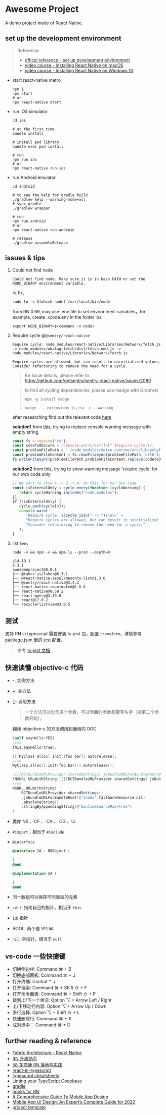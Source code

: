 # Awesome Project

A demo project made of React Native.

## set up the development environment

> Reference:
>- [offical reference - set up development environment](https://reactnative.dev/docs/environment-setup)
>- [video course - Installing React Native on macOS](https://academy.infinite.red/p/installing-react-native-tutorial-on-macos)
>- [video course - Installing React Native on Windows 10](https://academy.infinite.red/p/installing-react-native-tutorial-on-windows-10)

- start react-native metro

   ```shell
   npm i
   npm start
   # or
   npx react-native start
   ```

- run iOS simulator

   ```shell
   cd ios
   
   # at the first time
   bundle install
   
   # install pod library
   bundle exec pod install
   
   # run
   npm run ios
   # or
   npx react-native run-ios
   ```

- run Android emulator

   ```shell
   cd android

   # to see the help for gradle build
   ./gradlew help --warning-mode=all
   # sync gradle
   ./gradlew wrapper

   # run
   npm run android
   # or
   npx react-native run-android

   # release
   ./gradlew assembleRelease
   ```

## issues & tips

1. Could not find node

   ```
   Could not find node. Make sure it is in bash PATH or set the    NODE_BINARY environment variable.
   ```

   to fix,

   ```
   sudo ln -s $(which node) /usr/local/bin/node
   ```
   
   from RN 0.69, may use .env file to set environment variables，for example, create .xcode.env in the folder ios

   ```shell
   export NODE_BINARY=$(command -v node)
   ```

2. Require cycle @`@sentry/react-native`

   ```shell
   Require cycle: node_modules/react-native/Libraries/Network/fetch.js -> node_modules/whatwg-fetch/dist/fetch.umd.js -> node_modules/react-native/Libraries/Network/fetch.js
   
   Require cycles are allowed, but can result in uninitialized values. Consider refactoring to remove the need for a cycle.
   ```
   
   >for issue details, please refer to https://github.com/getsentry/sentry-react-native/issues/2080
   
   >to find all cycling dependencies, please use madge with Graphviz
   >
   >```shell
   >npm -g install madge
   >
   >madge . --extensions ts,tsx -c --warning
   >```
   
   after researching find out the relevant code [here](https://github.com/facebook/metro/blob/main/packages/metro-runtime/src/polyfills/require.js#L170)
   
   **solution1** from [this](https://github.com/facebook/metro/issues/287#issuecomment-779469905), trying to replace console warning message with empty string.
   
   ```js
   const fs = require('fs');
   const codeToObscure = /console.warn\(\s*(?=["`]Require cycle:)/;
   const problemFilePath = './node_modules/metro-runtime/src/lib/polyfills/require.js';
   const problemFileContent = fs.readFileSync(problemFilePath,'utf8');
   fs.writeFileSync(problemFilePath,problemFileContent.replace(codeToObscure,'const noConsoleWarn = ('),'utf8');
   ```
   
   **solution2** from [this](https://github.com/facebook/metro/issues/287#issuecomment-436504616), trying to show warning message 'require cycle' for our own code only
   
   ```js
   // We want to show A -> B -> A: do this for our own code
   const isExternalOnly = cycle.every(function (cycleWarning) {
      return cycleWarning.includes("node_modules");
   });
   if (!isExternalOnly) {
      cycle.push(cycle[0]);
      console.warn(
         `Require cycle: ${cycle.join(" -> ")}\n\n` +
         "Require cycles are allowed, but can result in uninitialized values. " +
         "Consider refactoring to remove the need for a cycle."
      );
   }
   ```

3. list `$env`

   ```
   node -v && npm -v && npm ls --prod --depth=0
   
   v14.19.1
   8.3.1
   awesomeproject@0.0.1
   ├── @faker-js/faker@6.3.1
   ├── @react-native-seoul/masonry-list@1.3.0
   ├── @sentry/react-native@3.4.3
   ├── react-native-reanimated@2.8.0
   ├── react-native@0.68.2
   ├── react-query@3.39.0
   ├── react@17.0.2
   └── recyclerlistview@3.0.5
   ```

## 测试

支持 RN in typescript 需要安装 ts-jest 包，配置 `transform`，详情参考 package.json 里的 jest 配置。

>参考 [ts-jest 文档](https://kulshekhar.github.io/ts-jest/docs/guides/react-native/)

## 快速读懂 objective-c 代码

- \-: 实例方法
- \+: 类方法
- \[\]: 调用方法

   >一个方法可以包含多个参数，不过后面的参数都要写名字（指第二个参数开始）。

   翻译 objective-c 的方法调用到通用的 OOC

   ```objective-c
   [self sayHello:YES]
   //=> 
   this.sayHello(true);

   [[[MyClass alloc] init:[foo bar]] autorelease];
   //=>
   MyClass.alloc().init(foo.bar()).autorelease();
   
   //[[RCTBundleURLProvider sharedSettings] jsBundleURLForBundleRoot:@"index"]
   [NSURL URLWithString:[[[[RCTBundleURLProvider sharedSettings] jsBundleURLForBundleRoot:@"index" fallbackResource:nil] absoluteString]    stringByAppendingString:@"&inlineSourceMap=true" ]];
   //=> 
   NSURL.URLWithString(
       RCTBundleURLProvider.sharedSettings()
       .jsBundleURLForBundleRoot(@"index",fallbackResource:nil)
       .absoluteString()
       .stringByAppendingString(@"&inlineSourceMap=true")
   )
   ```

- 类库 NS 、CF 、 CA 、 CG 、UI
- `#import`：相当于 `#include`
- `@interface`

   ```objective-c
   @interface IA : NSObject {

   }
   @end

   @implementation IA {

   }
   @end
   ```

- 同一数组可以保存不同类型的元素
- `self`: 指向自己的指针，相当于 `this`
- `id`: 指针
- BOOL: 两个值 `YES` `NO`
- `nil`: 空指针，相当于 `null`

## vs-code 一些快捷键

- 切换侧边栏: Command ⌘ + B
- 切换底部面板: Command ⌘ + J
- 打开终端: Control ⌃ + `
- 打开搜索: Command ⌘ + Shift ⇧ + F
- 打开命令面板: Command ⌘ + Shift ⇧ + P
- 跳到上/下一个单词: Option ⌥ + Arrow Left / Right
- 上/下移动行内容: Option ⌥ + Arrow Up / Down
- 多行选择: Option ⌥ + Shift ⇧ + L
- 快速删除行: Command ⌘ + X
- 成对选中： Command ⌘ + D

## further reading & reference

- [Fabric Architecture - React Native](https://medium.com/mindful-engineering/fabric-architecture-react-native-a4f5fd96b6d2)
- [RN 升级助手](https://react-native-community.github.io/upgrade-helper/)
- [58 车商通 RN 落地与实践 ](https://mp.weixin.qq.com/s?__biz=MzI1NDc5MzIxMw==&mid=2247487390&idx=1&sn=168e4c05f1f12ccdc2c99ad55db88f7b&chksm=ea3e8b0cdd49021a693295bde28f3c210463a644be9fb824a1ae563e18639fee826ff06ba091&scene=21)
- [react-in-typescript](https://react-typescript-cheatsheet.netlify.app/docs/basic/setup)
- [typescript cheatsheets](https://github.com/typescript-cheatsheets/react)
- [Linting your TypeScript Codebase](https://typescript-eslint.io/docs/linting/)
- [gradle](https://www.cnblogs.com/davenkin/p/gradle-learning-1.html)
- [hooks for RN](https://github.com/react-native-community/hooks)
- [A Comprehensive Guide To Mobile App Design](https://www.smashingmagazine.com/2018/02/comprehensive-guide-to-mobile-app-design/)
- [Mobile App UI Design: An Expert’s Complete Guide for 2022](https://relevant.software/blog/mobile-app-ui-design-guide/)
- [project template](https://instamobile.io/templates/)
